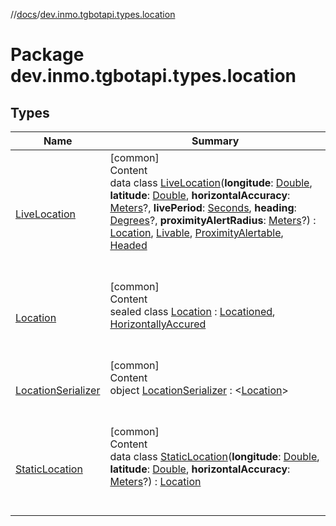 //[docs](../../index.md)/[dev.inmo.tgbotapi.types.location](index.md)



# Package dev.inmo.tgbotapi.types.location  


## Types  
  
|  Name |  Summary | 
|---|---|
| <a name="dev.inmo.tgbotapi.types.location/LiveLocation///PointingToDeclaration/"></a>[LiveLocation](-live-location/index.md)| <a name="dev.inmo.tgbotapi.types.location/LiveLocation///PointingToDeclaration/"></a>[common]  <br>Content  <br>data class [LiveLocation](-live-location/index.md)(**longitude**: [Double](https://kotlinlang.org/api/latest/jvm/stdlib/kotlin/-double/index.html), **latitude**: [Double](https://kotlinlang.org/api/latest/jvm/stdlib/kotlin/-double/index.html), **horizontalAccuracy**: [Meters](../dev.inmo.tgbotapi.types/index.md#%5Bdev.inmo.tgbotapi.types%2FMeters%2F%2F%2FPointingToDeclaration%2F%5D%2FClasslikes%2F625018081)?, **livePeriod**: [Seconds](../dev.inmo.tgbotapi.types/index.md#%5Bdev.inmo.tgbotapi.types%2FSeconds%2F%2F%2FPointingToDeclaration%2F%5D%2FClasslikes%2F625018081), **heading**: [Degrees](../dev.inmo.tgbotapi.types/index.md#%5Bdev.inmo.tgbotapi.types%2FDegrees%2F%2F%2FPointingToDeclaration%2F%5D%2FClasslikes%2F625018081)?, **proximityAlertRadius**: [Meters](../dev.inmo.tgbotapi.types/index.md#%5Bdev.inmo.tgbotapi.types%2FMeters%2F%2F%2FPointingToDeclaration%2F%5D%2FClasslikes%2F625018081)?) : [Location](-location/index.md), [Livable](../dev.inmo.tgbotapi.CommonAbstracts/-livable/index.md), [ProximityAlertable](../dev.inmo.tgbotapi.CommonAbstracts/-proximity-alertable/index.md), [Headed](../dev.inmo.tgbotapi.CommonAbstracts/-headed/index.md)  <br><br><br>|
| <a name="dev.inmo.tgbotapi.types.location/Location///PointingToDeclaration/"></a>[Location](-location/index.md)| <a name="dev.inmo.tgbotapi.types.location/Location///PointingToDeclaration/"></a>[common]  <br>Content  <br>sealed class [Location](-location/index.md) : [Locationed](../dev.inmo.tgbotapi.CommonAbstracts/-locationed/index.md), [HorizontallyAccured](../dev.inmo.tgbotapi.CommonAbstracts/-horizontally-accured/index.md)  <br><br><br>|
| <a name="dev.inmo.tgbotapi.types.location/LocationSerializer///PointingToDeclaration/"></a>[LocationSerializer](-location-serializer/index.md)| <a name="dev.inmo.tgbotapi.types.location/LocationSerializer///PointingToDeclaration/"></a>[common]  <br>Content  <br>object [LocationSerializer](-location-serializer/index.md) : <[Location](-location/index.md)>   <br><br><br>|
| <a name="dev.inmo.tgbotapi.types.location/StaticLocation///PointingToDeclaration/"></a>[StaticLocation](-static-location/index.md)| <a name="dev.inmo.tgbotapi.types.location/StaticLocation///PointingToDeclaration/"></a>[common]  <br>Content  <br>data class [StaticLocation](-static-location/index.md)(**longitude**: [Double](https://kotlinlang.org/api/latest/jvm/stdlib/kotlin/-double/index.html), **latitude**: [Double](https://kotlinlang.org/api/latest/jvm/stdlib/kotlin/-double/index.html), **horizontalAccuracy**: [Meters](../dev.inmo.tgbotapi.types/index.md#%5Bdev.inmo.tgbotapi.types%2FMeters%2F%2F%2FPointingToDeclaration%2F%5D%2FClasslikes%2F625018081)?) : [Location](-location/index.md)  <br><br><br>|

